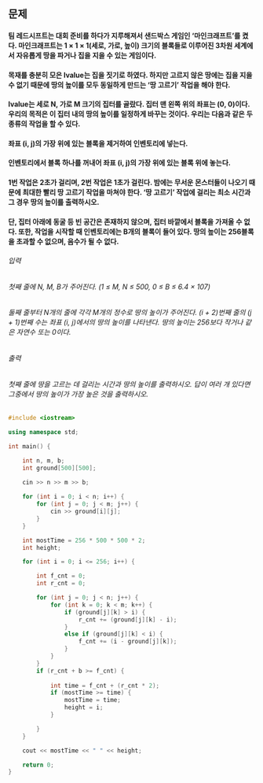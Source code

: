 ## 문제
#### 팀 레드시프트는 대회 준비를 하다가 지루해져서 샌드박스 게임인 ‘마인크래프트’를 켰다. 마인크래프트는 1 × 1 × 1(세로, 가로, 높이) 크기의 블록들로 이루어진 3차원 세계에서 자유롭게 땅을 파거나 집을 지을 수 있는 게임이다.

#### 목재를 충분히 모은 lvalue는 집을 짓기로 하였다. 하지만 고르지 않은 땅에는 집을 지을 수 없기 때문에 땅의 높이를 모두 동일하게 만드는 ‘땅 고르기’ 작업을 해야 한다.

#### lvalue는 세로 N, 가로 M 크기의 집터를 골랐다. 집터 맨 왼쪽 위의 좌표는 (0, 0)이다. 우리의 목적은 이 집터 내의 땅의 높이를 일정하게 바꾸는 것이다. 우리는 다음과 같은 두 종류의 작업을 할 수 있다.

#### 좌표 (i, j)의 가장 위에 있는 블록을 제거하여 인벤토리에 넣는다.
#### 인벤토리에서 블록 하나를 꺼내어 좌표 (i, j)의 가장 위에 있는 블록 위에 놓는다.
#### 1번 작업은 2초가 걸리며, 2번 작업은 1초가 걸린다. 밤에는 무서운 몬스터들이 나오기 때문에 최대한 빨리 땅 고르기 작업을 마쳐야 한다. ‘땅 고르기’ 작업에 걸리는 최소 시간과 그 경우 땅의 높이를 출력하시오.

#### 단, 집터 아래에 동굴 등 빈 공간은 존재하지 않으며, 집터 바깥에서 블록을 가져올 수 없다. 또한, 작업을 시작할 때 인벤토리에는 B개의 블록이 들어 있다. 땅의 높이는 256블록을 초과할 수 없으며, 음수가 될 수 없다.

###### 입력
###### 첫째 줄에 N, M, B가 주어진다. (1 ≤ M, N ≤ 500, 0 ≤ B ≤ 6.4 × 107)

###### 둘째 줄부터 N개의 줄에 각각 M개의 정수로 땅의 높이가 주어진다. (i + 2)번째 줄의 (j + 1)번째 수는 좌표 (i, j)에서의 땅의 높이를 나타낸다. 땅의 높이는 256보다 작거나 같은 자연수 또는 0이다.

###### 출력
###### 첫째 줄에 땅을 고르는 데 걸리는 시간과 땅의 높이를 출력하시오. 답이 여러 개 있다면 그중에서 땅의 높이가 가장 높은 것을 출력하시오.

```c++
#include <iostream>

using namespace std;

int main() {

    int n, m, b;
    int ground[500][500];

    cin >> n >> m >> b;
    
    for (int i = 0; i < n; i++) {
        for (int j = 0; j < m; j++) {
            cin >> ground[i][j];
        }
    }

    int mostTime = 256 * 500 * 500 * 2;
    int height;

    for (int i = 0; i <= 256; i++) {

        int f_cnt = 0;
        int r_cnt = 0;

        for (int j = 0; j < n; j++) {
            for (int k = 0; k < m; k++) {
                if (ground[j][k] > i) {
                    r_cnt += (ground[j][k] - i);
                }
                else if (ground[j][k] < i) {
                    f_cnt += (i - ground[j][k]);
                }
            }
        }
        if (r_cnt + b >= f_cnt) {
            
            int time = f_cnt + (r_cnt * 2);
            if (mostTime >= time) {
                mostTime = time;
                height = i;
            }

        }
    }

    cout << mostTime << " " << height;

    return 0;
}
```
